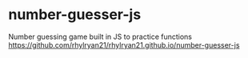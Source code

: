 # number-guesser-js
Number guessing game built in JS to practice functions
https://github.com/rhylryan21/rhylryan21.github.io/number-guesser-js
